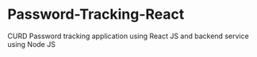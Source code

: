 # Password-Tracking-React
CURD Password tracking application using React JS and backend service using Node JS
